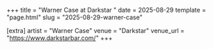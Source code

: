 +++
title = "Warner Case at Darkstar "
date = 2025-08-29
template = "page.html"
slug = "2025-08-29-warner-case"

[extra]
artist = "Warner Case"
venue = "Darkstar"
venue_url = "https://www.darkstarbar.com/"
+++
